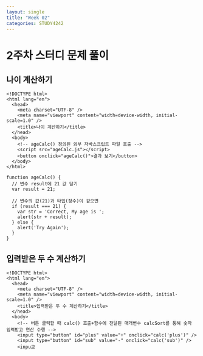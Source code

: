 ```yaml
---
layout: single
title: "Week 02"
categories: STUDY4242
---
```


# 2주차 스터디 문제 풀이

## 나이 계산하기

```
<!DOCTYPE html>
<html lang="en">
  <head>
    <meta charset="UTF-8" />
    <meta name="viewport" content="width=device-width, initial-scale=1.0" />
    <title>나이 계산하기</title>
  </head>
  <body>
    <!-- ageCalc() 정의된 외부 자바스크립트 파일 호출 -->
    <script src="ageCalc.js"></script>
    <button onclick="ageCalc()">결과 보기</button>
  </body>
</html>
```

```
function ageCalc() {
  // 변수 result에 21 값 담기
  var result = 21;

  // 변수의 값(21)과 타입(정수)이 같으면
  if (result === 21) {
    var str = 'Correct, My age is ';
    alert(str + result);
  } else {
    alert('Try Again');
  }
}
```

## 입력받은 두 수 계산하기
```
<!DOCTYPE html>
<html lang="en">
  <head>
    <meta charset="UTF-8" />
    <meta name="viewport" content="width=device-width, initial-scale=1.0" />
    <title>입력받은 두 수 계산하기</title>
  </head>
  <body>
    <!-- 버튼 클릭할 때 calc() 호출+함수에 전달된 매개변수 calcSort를 통해 숫자 입력받고 연산 수행 -->
    <input type="button" id="plus" value="+" onclick="calc('plus')" />
    <input type="button" id="sub" value="-" onclick="calc('sub')" />
    <inpu교
```
<!DOCTYPE html>
<html lang="en">
  <head>
    <meta charset="UTF-8" />
    <meta name="viewport" content="width=device-width, initial-scale=1.0" />
    <title>가장 큰 수 출력하기</title>
    <style>
      .main {
        width: 300px;
        height: 200px;
        border: 1px solid black;
        display: flex;
        flex-direction: column;
        justify-content: space-evenly;
        align-items: center;
      }

      .top {
        width: 280px;
        height: 180px;
        border: 1px solid black;
        border-radius: 15px;
        background-color: beige;
        display: flex;
        flex-direction: row;
        flex-wrap: wrap;
        justify-content: space-evenly;
      }

      .box1,
      .box2,
      .box3 {
        width: 70px;
        height: 40px;
        border: 1px solid black;
        background-color: white;
        margin-top: 10px;
        font-size: 20px;
        text-align: center;
        line-height: 40px;
      }

      /*input 요소 중 타입이 text인 속성 선택*/
      input[type='text'] {
        width: 250px;
        height: 50px;
        text-align: center;
        font-size: 14px;
      }

      button {
        width: 253px;
        height: 30px;
      }
    </style>
  </head>
  <body>
    <div class="main">
      <div class="top">
        <div class="box1"></div>
        <div class="box2"></div>
        <div class="box3"></div>
        <input type="text" placeholder="결과 창입니다." readonly />
        <button onclick="comparison()">비교하기</button>
      </div>
    </div>
    <!-- comparison() 정의된 외부 자바스크립트 파일 호출 -->
    <script src="./compareThreeFunc.js"></script>
  </body>
</html>
```

```
// box1_value 변수에 사용자의 값을 입력받고 .box1에 할당하기
var box1_value = prompt('첫 번째 값을 입력해주세요.');
document.querySelector('.box1').textContent = box1_value;

var box2_value = prompt('두 번째 값을 입력해주세요.');
document.querySelector('.box2').textContent = box2_value;

var box3_value = prompt('세 번째 값을 입력해주세요.');
document.querySelector('.box3').textContent = box3_value;

// 입력한 값을 비교해주는 함수 설정
function comparison() {
  // 입력받은 값을 숫자로 변환 (문자열->정수)
  var box1_value = parseInt(document.querySelector('.box1').textContent);
  var box2_value = parseInt(document.querySelector('.box2').textContent);
  var box3_value = parseInt(document.querySelector('.box3').textContent);

  var max, min;

  // if문으로 대소 비교
  if (box1_value > box2_value) {
    max = box1_value;
    min = box2_value;
  } else {
    max = box2_value;
    min = box1_value;
  }

  if (box3_value > max) {
    max = box3_value;
  } else if (box3_value < min) {
    min = box3_value;
  }

  var result = '가장 큰 수는 ' + max + ', 가장 작은 수는 ' + min;

  // 결과 출력
  document.querySelector('input[type="text"]').value = result;
}
```
